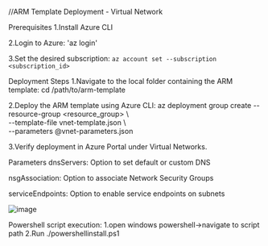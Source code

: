 //ARM Template Deployment - Virtual Network

Prerequisites
1.Install Azure CLI

2.Login to Azure: 'az login'

3.Set the desired subscription: `az account set --subscription <subscription_id>`

Deployment Steps
1.Navigate to the local folder containing the ARM template:
   cd /path/to/arm-template

2.Deploy the ARM template using Azure CLI:
   az deployment group create --resource-group <resource_group> \  
     --template-file vnet-template.json \  
     --parameters @vnet-parameters.json

3.Verify deployment in Azure Portal under Virtual Networks.

Parameters
dnsServers: Option to set default or custom DNS

nsgAssociation: Option to associate Network Security Groups

serviceEndpoints: Option to enable service endpoints on subnets



![image](https://github.com/user-attachments/assets/bfa87421-af09-47fc-b4a6-b3dfaf197b69)


Powershell script execution:
1.open windows powershell->navigate to script path
2.Run ./powershellinstall.ps1


